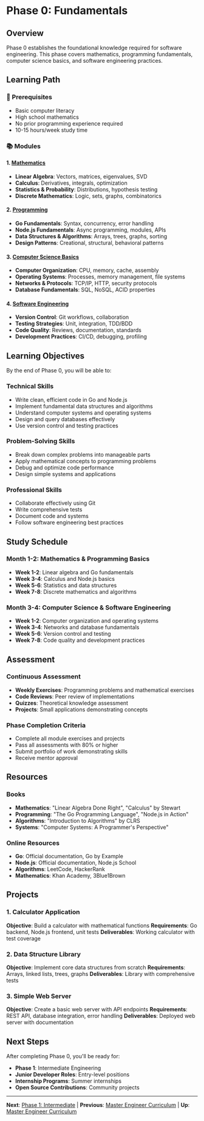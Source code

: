 # Phase 0: Fundamentals

## Overview

Phase 0 establishes the foundational knowledge required for software engineering. This phase covers mathematics, programming fundamentals, computer science basics, and software engineering practices.

## Learning Path

### 🎯 Prerequisites
- Basic computer literacy
- High school mathematics
- No prior programming experience required
- 10-15 hours/week study time

### 📚 Modules

#### 1. [Mathematics](mathematics/)
- **Linear Algebra**: Vectors, matrices, eigenvalues, SVD
- **Calculus**: Derivatives, integrals, optimization
- **Statistics & Probability**: Distributions, hypothesis testing
- **Discrete Mathematics**: Logic, sets, graphs, combinatorics

#### 2. [Programming](programming/)
- **Go Fundamentals**: Syntax, concurrency, error handling
- **Node.js Fundamentals**: Async programming, modules, APIs
- **Data Structures & Algorithms**: Arrays, trees, graphs, sorting
- **Design Patterns**: Creational, structural, behavioral patterns

#### 3. [Computer Science Basics](cs-basics/)
- **Computer Organization**: CPU, memory, cache, assembly
- **Operating Systems**: Processes, memory management, file systems
- **Networks & Protocols**: TCP/IP, HTTP, security protocols
- **Database Fundamentals**: SQL, NoSQL, ACID properties

#### 4. [Software Engineering](software-engineering/)
- **Version Control**: Git workflows, collaboration
- **Testing Strategies**: Unit, integration, TDD/BDD
- **Code Quality**: Reviews, documentation, standards
- **Development Practices**: CI/CD, debugging, profiling

## Learning Objectives

By the end of Phase 0, you will be able to:

### Technical Skills
- Write clean, efficient code in Go and Node.js
- Implement fundamental data structures and algorithms
- Understand computer systems and operating systems
- Design and query databases effectively
- Use version control and testing practices

### Problem-Solving Skills
- Break down complex problems into manageable parts
- Apply mathematical concepts to programming problems
- Debug and optimize code performance
- Design simple systems and applications

### Professional Skills
- Collaborate effectively using Git
- Write comprehensive tests
- Document code and systems
- Follow software engineering best practices

## Study Schedule

### Month 1-2: Mathematics & Programming Basics
- **Week 1-2**: Linear algebra and Go fundamentals
- **Week 3-4**: Calculus and Node.js basics
- **Week 5-6**: Statistics and data structures
- **Week 7-8**: Discrete mathematics and algorithms

### Month 3-4: Computer Science & Software Engineering
- **Week 1-2**: Computer organization and operating systems
- **Week 3-4**: Networks and database fundamentals
- **Week 5-6**: Version control and testing
- **Week 7-8**: Code quality and development practices

## Assessment

### Continuous Assessment
- **Weekly Exercises**: Programming problems and mathematical exercises
- **Code Reviews**: Peer review of implementations
- **Quizzes**: Theoretical knowledge assessment
- **Projects**: Small applications demonstrating concepts

### Phase Completion Criteria
- Complete all module exercises and projects
- Pass all assessments with 80% or higher
- Submit portfolio of work demonstrating skills
- Receive mentor approval

## Resources

### Books
- **Mathematics**: "Linear Algebra Done Right", "Calculus" by Stewart
- **Programming**: "The Go Programming Language", "Node.js in Action"
- **Algorithms**: "Introduction to Algorithms" by CLRS
- **Systems**: "Computer Systems: A Programmer's Perspective"

### Online Resources
- **Go**: Official documentation, Go by Example
- **Node.js**: Official documentation, Node.js School
- **Algorithms**: LeetCode, HackerRank
- **Mathematics**: Khan Academy, 3Blue1Brown

## Projects

### 1. Calculator Application
**Objective**: Build a calculator with mathematical functions
**Requirements**: Go backend, Node.js frontend, unit tests
**Deliverables**: Working calculator with test coverage

### 2. Data Structure Library
**Objective**: Implement core data structures from scratch
**Requirements**: Arrays, linked lists, trees, graphs
**Deliverables**: Library with comprehensive tests

### 3. Simple Web Server
**Objective**: Create a basic web server with API endpoints
**Requirements**: REST API, database integration, error handling
**Deliverables**: Deployed web server with documentation

## Next Steps

After completing Phase 0, you'll be ready for:
- **Phase 1**: Intermediate Engineering
- **Junior Developer Roles**: Entry-level positions
- **Internship Programs**: Summer internships
- **Open Source Contributions**: Community projects

---

**Next**: [Phase 1: Intermediate](../../README.md) | **Previous**: [Master Engineer Curriculum](README.md) | **Up**: [Master Engineer Curriculum](README.md)

